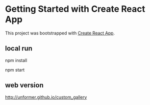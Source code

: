 # Getting Started with Create React App

This project was bootstrapped with [Create React App](https://github.com/facebook/create-react-app).

## local run

npm install

npm start

## web version

http://unformer.github.io/custom_gallery

